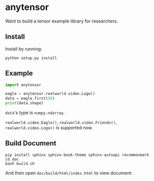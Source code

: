 # anytensor
Want to build a tensor example library for researchers.


## Install

Install by running:

```commandline
python setup.py install
```

## Example

```python
import anytensor

eagle = anytensor.realworld.video.Logo()
data = eagle.first(50)
print(data.shape)
```

`data`'s type is `numpy.ndarray`.

`realworld.video.Eagle()`, `realworld.video.Friends()`, `realworld.video.Logo()` is supported now.

## Build Document

```commandline
pip install sphinx sphinx-book-theme sphinx-autoapi recommonmark
cd doc
bash build.sh
```

And then open `doc/build/html/index.html` to view document.